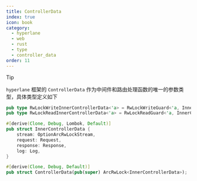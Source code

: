 ```yaml
---
title: ControllerData
index: true
icon: book
category:
  - hyperlane
  - web
  - rust
  - type
  - controller_data
order: 11
---
```


<Share colorful />

> [!tip]
>
> `hyperlane` 框架的 `ControllerData` 作为中间件和路由处理函数的唯一的参数类型，具体类型定义如下

```rust
pub type RwLockWriteInnerControllerData<'a> = RwLockWriteGuard<'a, InnerControllerData>;
pub type RwLockReadInnerControllerData<'a> = RwLockReadGuard<'a, InnerControllerData>;

#[derive(Clone, Debug, Lombok, Default)]
pub struct InnerControllerData {
    stream: OptionArcRwLockStream,
    request: Request,
    response: Response,
    log: Log,
}

#[derive(Clone, Debug, Default)]
pub struct ControllerData(pub(super) ArcRwLock<InnerControllerData>);
```

<Bottom />
